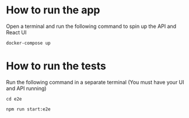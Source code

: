 # How to run the app

Open a terminal and run the following command to spin up the API and React UI

```
docker-compose up
```

# How to run the tests

Run the following command in a separate terminal (You must have your UI and API running)

```
cd e2e

npm run start:e2e
```